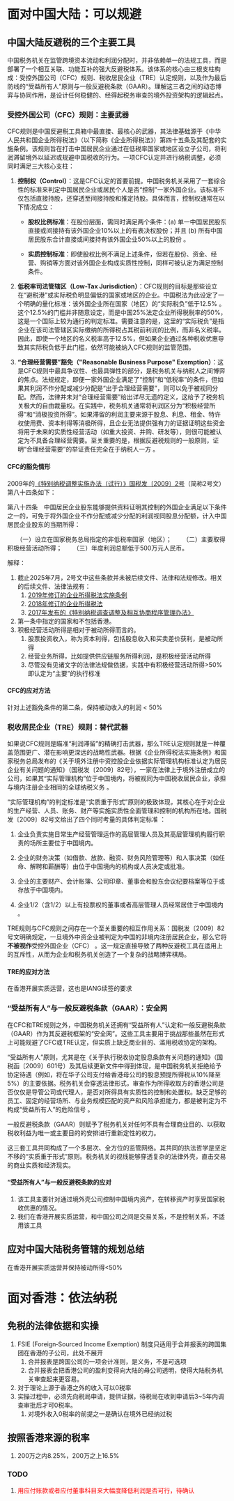 # 面对中国大陆：可以规避
## 中国大陆反避税的三个主要工具

中国税务机关在监管跨境资本流动和利润分配时，并非依赖单一的法规工具，而是部署了一个相互关联、功能互补的强大反避税体系。该体系的核心由三根支柱构成：受控外国公司（CFC）规则、税收居民企业（TRE）认定规则，以及作为最后防线的“受益所有人”原则与一般反避税条款（GAAR）。理解这三者之间的动态博弈与协同作用，是设计任何稳健的、经得起税务审查的境外投资架构的逻辑起点。

### 受控外国公司（CFC）规则：主要武器

CFC规则是中国反避税工具箱中最直接、最核心的武器，其法律基础源于《中华人民共和国企业所得税法》（以下简称《企业所得税法》）第四十五条及其配套的实施条例。该规则旨在打击中国居民企业通过在低税率国家或地区设立子公司，将利润滞留境外以延迟或规避中国税收的行为。一项CFC认定并进行纳税调整，必须同时满足三大核心支柱：

1. **控制权（Control）**：这是CFC认定的首要前提。中国税务机关采用了一套综合性的标准来判定中国居民企业或居民个人是否“控制”一家外国企业。该标准不仅包括直接持股，还穿透至间接持股和推定持股。具体而言，控制权通常在以下情况成立：
    
    - **股权比例标准**：在股份层面，需同时满足两个条件：(a) 单一中国居民股东直接或间接持有该外国企业10%以上的有表决权股份；并且 (b) 所有中国居民股东合计直接或间接持有该外国企业50%以上的股份 。  
        
    - **实质控制标准**：即使股权比例不满足上述条件，但若在股份、资金、经营、购销等方面对该外国企业构成实质性控制，同样可被认定为满足控制条件。
        
2. **低税率司法管辖区（Low-Tax Jurisdiction）**：CFC规则的目标是那些设立在“避税港”或实际税负明显偏低的国家或地区的企业。中国税法为此设定了一个明确的量化标准：该外国企业所在国家（地区）的“实际税负”低于12.5% 。这个12.5%的门槛并非随意设定，而是中国25%法定企业所得税税率的50%，这是一个国际上较为通行的判定标准。需要注意的是，这里的“实际税负”是指企业在该司法管辖区实际缴纳的所得税占其税前利润的比例，而非名义税率。因此，即使一个地区的名义税率高于12.5%，但如果企业通过各种税收优惠导致其实际税负低于此门槛，依然可能被纳入CFC规则的监管范围。  
    
3. **“合理经营需要”豁免（"Reasonable Business Purpose" Exemption）**：这是CFC规则中最具争议性、也最具弹性的部分，是税务机关与纳税人之间博弈的焦点。法规规定，即便一家外国企业满足了“控制”和“低税率”的条件，但如果其利润不作分配或减少分配是“出于合理经营需要”，则可以免于被视同分配。然而，法律并未对“合理经营需要”给出详尽无遗的定义，这给予了税务机关极大的自由裁量权。在实践中，税务机关通常将利润区分为“积极经营所得”和“消极投资所得”。如果滞留的利润主要来源于股息、利息、租金、特许权使用费、资本利得等消极所得，且企业无法提供强有力的证据证明这些资金将用于未来的实质性经营活动（如重大投资、并购、研发等），则很可能被认定为不具备合理经营需要。至关重要的是，根据反避税规则的一般原则，证明“合理经营需要”的举证责任完全在于纳税人一方 。  

#### CFC的豁免情形

2009年的[《特别纳税调整实施办法（试行）》国税发〔2009〕2号](https://www.gov.cn/gongbao/content/2009/content_1365919.htm)（简称2号文）第八十四条如下：
 
第八十四条　中国居民企业股东能够提供资料证明其控制的外国企业满足以下条件之一的，可免于将外国企业不作分配或减少分配的利润视同股息分配额，计入中国居民企业股东的当期所得：

　　（一）设立在国家税务总局指定的非低税率国家（地区）；
　　（二）主要取得积极经营活动所得；
　　（三）年度利润总额低于500万元人民币。

解释：
1. 截止2025年7月，2号文中这些条款并未被后续文件、法律和法规修改。相关的后续文件、法律法规有：
	1. [2019年修订的企业所得税法实施条例]([chn208851.pdf](https://faolex.fao.org/docs/pdf/chn208851.pdf))
	2. [2018年修订的企业所得税法]([chn196798.pdf](https://faolex.fao.org/docs/pdf/chn196798.pdf))
	3. [2017年发布的《特别纳税调查调整及相互协商程序管理办法》]([关于发布《特别纳税调查调整及相互协商程序管理办法》的公告](https://shanghai.chinatax.gov.cn/zcfw/zcfgk/ssxd/201706/t432408.html))
2. 第一条中指定的国家和不包括香港。
3. 积极经营活动所得是相对于被动所得而言的。
	1. 股票投资收入，称为资本利得，包括股息收入和买卖差价获利，是被动所得
	2. 经营业务所得，比如提供供应链服务所得利润，是积极经营活动所得
	3. 尽管没有见诸文字的法律法规做依据，实践中有积极经营活动所得>50%即认定为“主要”的执行标准

#### CFC的应对方法

针对上述豁免条件的第二条，保持被动收入的利润 < 50%

### 税收居民企业（TRE）规则：替代武器

如果说CFC规则是瞄准“利润滞留”的精确打击武器，那么TRE认定规则就是一种覆盖范围更广、潜在影响更深远的战略性武器。根据《企业所得税法实施条例》和国家税务总局发布的《关于境外注册中资控股企业依据实际管理机构标准认定为居民企业有关问题的通知》（国税发〔2009〕82号），一家在法律上于境外注册成立的公司，如果其“实际管理机构”位于中国境内，将被视同为中国税收居民企业，承担与境内注册企业相同的全球纳税义务 。  

“实际管理机构”的判定标准是“实质重于形式”原则的极致体现，其核心在于对企业的生产经营、人员、账务、财产等实施实质性全面管理和控制的机构所在地。国税发〔2009〕82号文给出了四个同时考量的具体判定标准 ：  

1. 企业负责实施日常生产经营管理运作的高层管理人员及其高层管理机构履行职责的场所主要位于中国境内。
    
2. 企业的财务决策（如借款、放款、融资、财务风险管理等）和人事决策（如任命、解聘和薪酬等）由位于中国境内的机构或人员决定或批准。
    
3. 企业的主要财产、会计账簿、公司印章、董事会和股东会议纪要档案等位于或存放于中国境内。
    
4. 企业1/2（含1/2）以上有投票权的董事或者高层管理人员经常居住于中国境内 。  
    

TRE规则与CFC规则之间存在一个至关重要的相互作用关系：国税发〔2009〕82号文明确规定，一旦境外中资企业被判定为中国的非境内注册居民企业，那么它将**不被视作**受控外国企业（CFC） 。这一规定直接导致了两种反避税工具在适用上的互斥性，从而为企业和税务机关创造了一个复杂的战略博弈棋局。  

#### TRE的应对方法

在香港开展实质运营，这也是IANG续签的要求

### “受益所有人”与一般反避税条款（GAAR）：安全网

在CFC和TRE规则之外，中国税务机关还拥有“受益所有人”认定和一般反避税条款（GAAR）作为其反避税框架的“安全网”。这些工具主要用于挑战那些虽然在形式上可能规避了CFC或TRE认定，但实质上缺乏商业目的、滥用税收协定的架构。

“受益所有人”原则，尤其是在《关于执行税收协定股息条款有关问题的通知》（国税函〔2009〕601号）及其后续更新文件中得到体现，是中国税务机关拒绝给予协定待遇（例如，将在华子公司支付给香港母公司的股息预提所得税从10%降至5%）的主要依据。税务机关会穿透法律形式，审查作为所得收取方的香港公司是否仅仅是导管公司或代理人，是否对所得具有实质性的控制和处置权。缺乏足够的员工、固定的经营场所、与业务规模匹配的资产和风险承担能力，都是被判定为不构成“受益所有人”的危险信号 。  

一般反避税条款（GAAR）则赋予了税务机关对任何不具有合理商业目的、以获取税收利益为唯一或主要目的的安排进行重新定性的权力。

这三套工具共同构成了一个多层次、全方位的监管网络。其共同的执法哲学是坚定不移的“实质重于形式”原则。税务机关的视线能够穿透复杂的法律外壳，直击交易的商业实质和经济现实。
#### “受益所有人”与一般反避税条款的应对

1. 该工具主要针对通过境外壳公司控制中国境内资产，在转移资产时享受国家税收优惠的情况。
2. 我们在香港开展实质运营，和中国公司之间是交易关系，不是控制关系，不适用该工具

## 应对中国大陆税务管辖的规划总结

在香港开展实质运营并保持被动所得<50%
# 面对香港：依法纳税
## 免税的法律依据和实操

1. FSIE (Foreign‑Sourced Income Exemption) 制度只适用于合并报表的跨国集团在香港的子公司，此处不展开
	1. 合并报表是跨国公司的一项会计准则，是义务，不是可选项
	2. 合并报表会把香港公司的盈利变得向大陆的母公司透明，使得大陆税务机关审查起来更容易。
2. 对于理论上源于香港之外的收入可以0税率
3. 实操过程中，必须先向税局申请，提供证据，待税局在收到申请后3~5年内调查审批后才可0税率。
	1. 对境外收入0税率的前提之一是确认在境外已经纳过税
## 按照香港来源的税率

1. 200万之内8.25%，200万之上16.5%
### TODO

1. <span style="color:red">用应付账款或者应付董事科目来大幅度降低利润是否可行，待确认</span>
